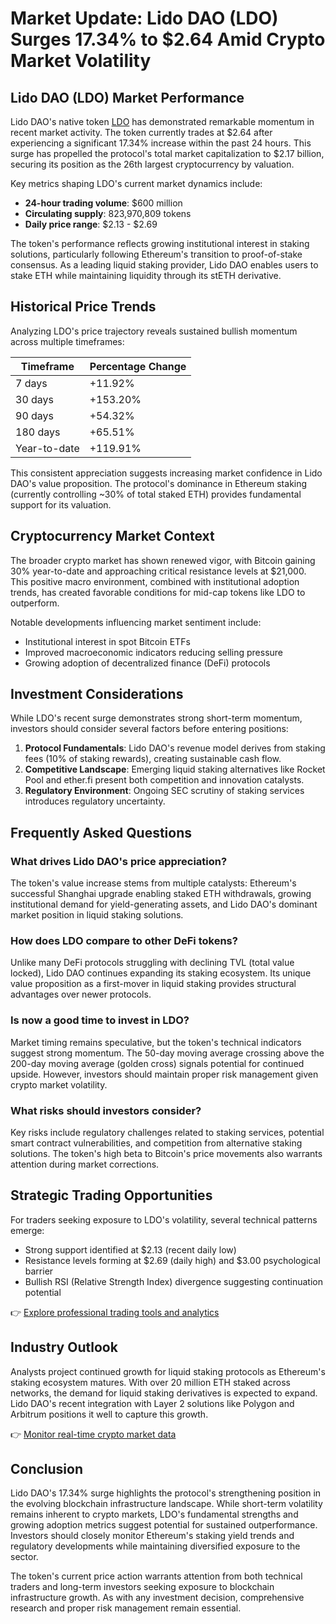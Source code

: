 # Market Update: Lido DAO (LDO) Surges 17.34% to $2.64 Amid Crypto Market Volatility

## Lido DAO (LDO) Market Performance

Lido DAO's native token [LDO](https://bit.ly/okx-bonus) has demonstrated remarkable momentum in recent market activity. The token currently trades at $2.64 after experiencing a significant 17.34% increase within the past 24 hours. This surge has propelled the protocol's total market capitalization to $2.17 billion, securing its position as the 26th largest cryptocurrency by valuation.

Key metrics shaping LDO's current market dynamics include:
- **24-hour trading volume**: $600 million
- **Circulating supply**: 823,970,809 tokens
- **Daily price range**: $2.13 - $2.69

The token's performance reflects growing institutional interest in staking solutions, particularly following Ethereum's transition to proof-of-stake consensus. As a leading liquid staking provider, Lido DAO enables users to stake ETH while maintaining liquidity through its stETH derivative.

## Historical Price Trends

Analyzing LDO's price trajectory reveals sustained bullish momentum across multiple timeframes:

| Timeframe      | Percentage Change |
|----------------|-------------------|
| 7 days         | +11.92%           |
| 30 days        | +153.20%          |
| 90 days        | +54.32%           |
| 180 days       | +65.51%           |
| Year-to-date   | +119.91%          |

This consistent appreciation suggests increasing market confidence in Lido DAO's value proposition. The protocol's dominance in Ethereum staking (currently controlling ~30% of total staked ETH) provides fundamental support for its valuation.

## Cryptocurrency Market Context

The broader crypto market has shown renewed vigor, with Bitcoin gaining 30% year-to-date and approaching critical resistance levels at $21,000. This positive macro environment, combined with institutional adoption trends, has created favorable conditions for mid-cap tokens like LDO to outperform.

Notable developments influencing market sentiment include:
- Institutional interest in spot Bitcoin ETFs
- Improved macroeconomic indicators reducing selling pressure
- Growing adoption of decentralized finance (DeFi) protocols

## Investment Considerations

While LDO's recent surge demonstrates strong short-term momentum, investors should consider several factors before entering positions:

1. **Protocol Fundamentals**: Lido DAO's revenue model derives from staking fees (10% of staking rewards), creating sustainable cash flow.
2. **Competitive Landscape**: Emerging liquid staking alternatives like Rocket Pool and ether.fi present both competition and innovation catalysts.
3. **Regulatory Environment**: Ongoing SEC scrutiny of staking services introduces regulatory uncertainty.

## Frequently Asked Questions

### What drives Lido DAO's price appreciation?

The token's value increase stems from multiple catalysts: Ethereum's successful Shanghai upgrade enabling staked ETH withdrawals, growing institutional demand for yield-generating assets, and Lido DAO's dominant market position in liquid staking solutions.

### How does LDO compare to other DeFi tokens?

Unlike many DeFi protocols struggling with declining TVL (total value locked), Lido DAO continues expanding its staking ecosystem. Its unique value proposition as a first-mover in liquid staking provides structural advantages over newer protocols.

### Is now a good time to invest in LDO?

Market timing remains speculative, but the token's technical indicators suggest strong momentum. The 50-day moving average crossing above the 200-day moving average (golden cross) signals potential for continued upside. However, investors should maintain proper risk management given crypto market volatility.

### What risks should investors consider?

Key risks include regulatory challenges related to staking services, potential smart contract vulnerabilities, and competition from alternative staking solutions. The token's high beta to Bitcoin's price movements also warrants attention during market corrections.

## Strategic Trading Opportunities

For traders seeking exposure to LDO's volatility, several technical patterns emerge:
- Strong support identified at $2.13 (recent daily low)
- Resistance levels forming at $2.69 (daily high) and $3.00 psychological barrier
- Bullish RSI (Relative Strength Index) divergence suggesting continuation potential

👉 [Explore professional trading tools and analytics](https://bit.ly/okx-bonus)

## Industry Outlook

Analysts project continued growth for liquid staking protocols as Ethereum's staking ecosystem matures. With over 20 million ETH staked across networks, the demand for liquid staking derivatives is expected to expand. Lido DAO's recent integration with Layer 2 solutions like Polygon and Arbitrum positions it well to capture this growth.

👉 [Monitor real-time crypto market data](https://bit.ly/okx-bonus)

## Conclusion

Lido DAO's 17.34% surge highlights the protocol's strengthening position in the evolving blockchain infrastructure landscape. While short-term volatility remains inherent to crypto markets, LDO's fundamental strengths and growing adoption metrics suggest potential for sustained outperformance. Investors should closely monitor Ethereum's staking yield trends and regulatory developments while maintaining diversified exposure to the sector.

The token's current price action warrants attention from both technical traders and long-term investors seeking exposure to blockchain infrastructure growth. As with any investment decision, comprehensive research and proper risk management remain essential.